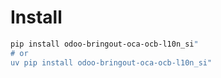 # Install

```bash
pip install odoo-bringout-oca-ocb-l10n_si"
# or
uv pip install odoo-bringout-oca-ocb-l10n_si"
```
